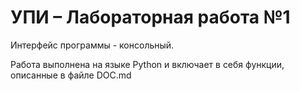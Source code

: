 # УПИ – Лабораторная работа №1

Интерфейс программы - консольный.

Работа выполнена на языке Python и включает в себя функции, описанные в файле DOC.md
